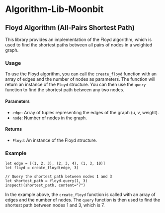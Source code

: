 # Algorithm-Lib-Moonbit

## Floyd Algorithm (All-Pairs Shortest Path)

This library provides an implementation of the Floyd algorithm, which is used to find the shortest paths between all pairs of nodes in a weighted graph.

### Usage

To use the Floyd algorithm, you can call the `create_floyd` function with an array of edges and the number of nodes as parameters. The function will return an instance of the `Floyd` structure. You can then use the `query` function to find the shortest path between any two nodes.

#### Parameters

- `edge`: Array of tuples representing the edges of the graph (u, v, weight).
- `node`: Number of nodes in the graph.

#### Returns

- `Floyd`: An instance of the Floyd structure.

### Example

```moonbit
let edge = [(1, 2, 3), (2, 3, 4), (1, 3, 10)]
let floyd = create_floyd(edge, 3)

// Query the shortest path between nodes 1 and 3
let shortest_path = floyd.query(1, 3)
inspect!(shortest_path, content="7")
```

In the example above, the `create_floyd` function is called with an array of edges and the number of nodes. The `query` function is then used to find the shortest path between nodes 1 and 3, which is 7.